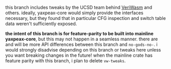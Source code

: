 this branch includes tweaks by the UCSD team behind [VeriWasm](https://github.com/PLSysSec/veriwasm) and others. ideally, yaxpeax-core would simply provide the interfaces necessary, but they found that in particular CFG inspection and switch table data weren't sufficiently exposed.

**the intent of this branch is for feature-parity to be built into mainline yaxpeax-core**, but this may not happen in a seamless manner. there are and will be more API differences between this branch and `no-gods-no-`. i would strongly disadvise depending on this branch or tweaks here unless you want breaking changes in the future! when the mainline crate has feature parity with this branch, i plan to delete `vw-tweaks`.
